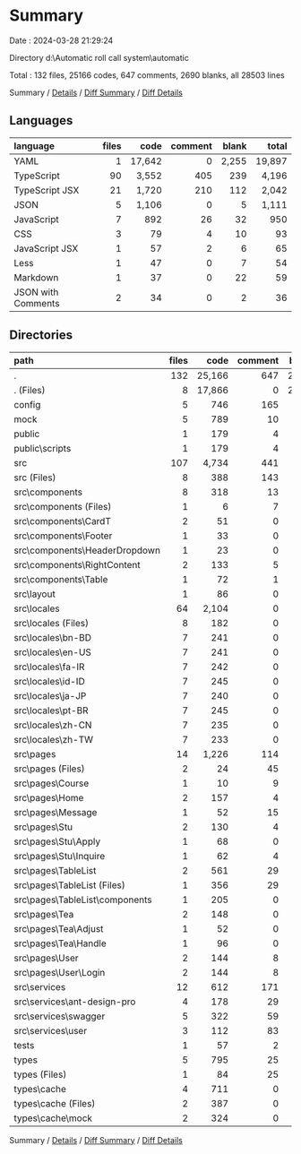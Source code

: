 # Summary

Date : 2024-03-28 21:29:24

Directory d:\\Automatic roll call system\\automatic

Total : 132 files,  25166 codes, 647 comments, 2690 blanks, all 28503 lines

Summary / [Details](details.md) / [Diff Summary](diff.md) / [Diff Details](diff-details.md)

## Languages
| language | files | code | comment | blank | total |
| :--- | ---: | ---: | ---: | ---: | ---: |
| YAML | 1 | 17,642 | 0 | 2,255 | 19,897 |
| TypeScript | 90 | 3,552 | 405 | 239 | 4,196 |
| TypeScript JSX | 21 | 1,720 | 210 | 112 | 2,042 |
| JSON | 5 | 1,106 | 0 | 5 | 1,111 |
| JavaScript | 7 | 892 | 26 | 32 | 950 |
| CSS | 3 | 79 | 4 | 10 | 93 |
| JavaScript JSX | 1 | 57 | 2 | 6 | 65 |
| Less | 1 | 47 | 0 | 7 | 54 |
| Markdown | 1 | 37 | 0 | 22 | 59 |
| JSON with Comments | 2 | 34 | 0 | 2 | 36 |

## Directories
| path | files | code | comment | blank | total |
| :--- | ---: | ---: | ---: | ---: | ---: |
| . | 132 | 25,166 | 647 | 2,690 | 28,503 |
| . (Files) | 8 | 17,866 | 0 | 2,285 | 20,151 |
| config | 5 | 746 | 165 | 11 | 922 |
| mock | 5 | 789 | 10 | 29 | 828 |
| public | 1 | 179 | 4 | 20 | 203 |
| public\\scripts | 1 | 179 | 4 | 20 | 203 |
| src | 107 | 4,734 | 441 | 323 | 5,498 |
| src (Files) | 8 | 388 | 143 | 39 | 570 |
| src\\components | 8 | 318 | 13 | 34 | 365 |
| src\\components (Files) | 1 | 6 | 7 | 2 | 15 |
| src\\components\\CardT | 2 | 51 | 0 | 4 | 55 |
| src\\components\\Footer | 1 | 33 | 0 | 3 | 36 |
| src\\components\\HeaderDropdown | 1 | 23 | 0 | 5 | 28 |
| src\\components\\RightContent | 2 | 133 | 5 | 18 | 156 |
| src\\components\\Table | 1 | 72 | 1 | 2 | 75 |
| src\\layout | 1 | 86 | 0 | 3 | 89 |
| src\\locales | 64 | 2,104 | 0 | 72 | 2,176 |
| src\\locales (Files) | 8 | 182 | 0 | 16 | 198 |
| src\\locales\\bn-BD | 7 | 241 | 0 | 7 | 248 |
| src\\locales\\en-US | 7 | 241 | 0 | 7 | 248 |
| src\\locales\\fa-IR | 7 | 242 | 0 | 7 | 249 |
| src\\locales\\id-ID | 7 | 245 | 0 | 7 | 252 |
| src\\locales\\ja-JP | 7 | 240 | 0 | 7 | 247 |
| src\\locales\\pt-BR | 7 | 245 | 0 | 7 | 252 |
| src\\locales\\zh-CN | 7 | 235 | 0 | 7 | 242 |
| src\\locales\\zh-TW | 7 | 233 | 0 | 7 | 240 |
| src\\pages | 14 | 1,226 | 114 | 72 | 1,412 |
| src\\pages (Files) | 2 | 24 | 45 | 9 | 78 |
| src\\pages\\Course | 1 | 10 | 9 | 2 | 21 |
| src\\pages\\Home | 2 | 157 | 4 | 7 | 168 |
| src\\pages\\Message | 1 | 52 | 15 | 2 | 69 |
| src\\pages\\Stu | 2 | 130 | 4 | 14 | 148 |
| src\\pages\\Stu\\Apply | 1 | 68 | 0 | 5 | 73 |
| src\\pages\\Stu\\Inquire | 1 | 62 | 4 | 9 | 75 |
| src\\pages\\TableList | 2 | 561 | 29 | 18 | 608 |
| src\\pages\\TableList (Files) | 1 | 356 | 29 | 13 | 398 |
| src\\pages\\TableList\\components | 1 | 205 | 0 | 5 | 210 |
| src\\pages\\Tea | 2 | 148 | 0 | 10 | 158 |
| src\\pages\\Tea\\Adjust | 1 | 52 | 0 | 3 | 55 |
| src\\pages\\Tea\\Handle | 1 | 96 | 0 | 7 | 103 |
| src\\pages\\User | 2 | 144 | 8 | 10 | 162 |
| src\\pages\\User\\Login | 2 | 144 | 8 | 10 | 162 |
| src\\services | 12 | 612 | 171 | 103 | 886 |
| src\\services\\ant-design-pro | 4 | 178 | 29 | 24 | 231 |
| src\\services\\swagger | 5 | 322 | 59 | 49 | 430 |
| src\\services\\user | 3 | 112 | 83 | 30 | 225 |
| tests | 1 | 57 | 2 | 6 | 65 |
| types | 5 | 795 | 25 | 16 | 836 |
| types (Files) | 1 | 84 | 25 | 12 | 121 |
| types\\cache | 4 | 711 | 0 | 4 | 715 |
| types\\cache (Files) | 2 | 387 | 0 | 2 | 389 |
| types\\cache\\mock | 2 | 324 | 0 | 2 | 326 |

Summary / [Details](details.md) / [Diff Summary](diff.md) / [Diff Details](diff-details.md)